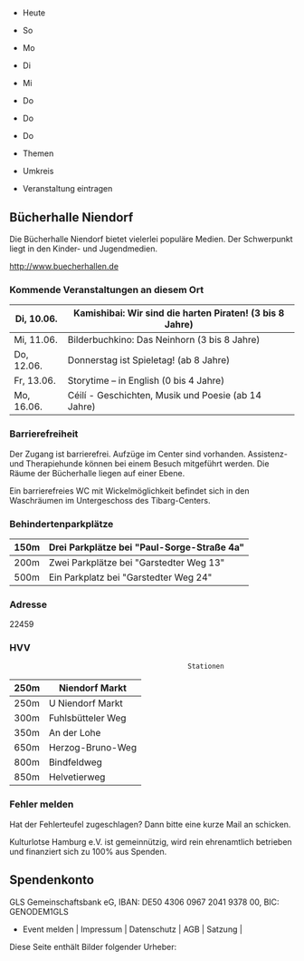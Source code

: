 # 

- Heute
- So
- Mo
- Di
- Mi
- Do
- Do
- Do

- Themen
- Umkreis

- Veranstaltung eintragen

## Bücherhalle Niendorf

<!-- image -->

Die Bücherhalle Niendorf bietet vielerlei populäre Medien. Der Schwerpunkt liegt in den Kinder- und Jugendmedien.
						


http://www.buecherhallen.de

### Kommende Veranstaltungen an diesem Ort

| Di, 10.06.   |  Kamishibai: Wir sind die harten Piraten! (3 bis 8 Jahre)    |
|--------------|--------------------------------------------------------------|
| Mi, 11.06.   | Bilderbuchkino: Das Neinhorn (3 bis 8 Jahre)                 |
| Do, 12.06.   | Donnerstag ist Spieletag! (ab 8 Jahre)                       |
| Fr, 13.06.   | Storytime – in English (0 bis 4 Jahre)                       |
| Mo, 16.06.   | Céilí - Geschichten, Musik und Poesie (ab 14 Jahre)          |

### Barrierefreiheit

Der Zugang ist barrierefrei. Aufzüge im Center sind vorhanden. Assistenz- und Therapiehunde können bei einem Besuch mitgeführt werden. Die Räume der Bücherhalle liegen auf einer Ebene.

Ein barrierefreies WC mit Wickelmöglichkeit befindet sich in den Waschräumen im Untergeschoss des Tibarg-Centers.

### Behindertenparkplätze

| 150m    | Drei Parkplätze bei "Paul-Sorge-Straße 4a"   |
|---------|----------------------------------------------|
| 200m    | Zwei Parkplätze bei "Garstedter Weg  13"     |
| 500m    | Ein Parkplatz bei "Garstedter Weg 24"        |

### Adresse

22459

### HVV
                                                Stationen

| 250m   | Niendorf Markt    |
|--------|-------------------|
| 250m   | U Niendorf Markt  |
| 300m   | Fuhlsbütteler Weg |
| 350m   | An der Lohe       |
| 650m   | Herzog-Bruno-Weg  |
| 800m   | Bindfeldweg       |
| 850m   | Helvetierweg      |

### Fehler melden

Hat der Fehlerteufel zugeschlagen? Dann bitte eine kurze Mail an 
 schicken.

Kulturlotse Hamburg e.V. ist gemeinnützig, wird rein ehrenamtlich betrieben und finanziert sich zu 100% aus Spenden.

## Spendenkonto

GLS Gemeinschaftsbank eG, IBAN: DE50 4306 0967 2041 9378 00, BIC: GENODEM1GLS

- Event melden | Impressum | Datenschutz | AGB | Satzung |

Diese Seite enthält Bilder folgender Urheber:

<!-- image -->